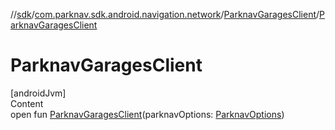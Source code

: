 //[sdk](../../../index.md)/[com.parknav.sdk.android.navigation.network](../index.md)/[ParknavGaragesClient](index.md)/[ParknavGaragesClient](-parknav-garages-client.md)



# ParknavGaragesClient  
[androidJvm]  
Content  
open fun [ParknavGaragesClient](-parknav-garages-client.md)(parknavOptions: [ParknavOptions](../../com.parknav.sdk.android.navigation.util/-parknav-options/index.md))  



